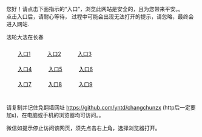您好！请点击下面指示的“入口”，浏览此网站是安全的，且为您带来平安。。 <br/>
点击入口后，请耐心等待， 过程中可能会出现无法打开的提示，请忽略，最终会进入网站. </br>

法轮大法在长春<br/>
<div style="padding:10px"><a style="margin:20px" target="_blank" href="https://dq3m7i9yrmx8l.cloudfront.net/2Qpsp?fzxhvrdj" id="ccLink1" rel="nofollow">入口1</a> <a target="_blank" style="margin:20px" href="https://d163w98tj3xj2t.cloudfront.net/2Qpsp?kqabq" id="ccLink2" rel="nofollow">入口2</a> <a style="margin:20px" target="_blank" href="https://db6ojv06m8o6i.cloudfront.net/2Qpsp?lrouj" id="ccLink3" rel="nofollow">入口3</a></div>

<div style="padding:10px" ><a style="margin:20px" target="_blank" href="https://dq3m7i9yrmx8l.cloudfront.net/2Qpsp?fzxhvrdj" id="ccLink4" rel="nofollow">入口4</a> <a style="margin:20px" href="https://d163w98tj3xj2t.cloudfront.net/2Qpsp?kqabq" target="_blank" id="ccLink5" rel="nofollow">入口5</a> <a style="margin:20px" href="https://db6ojv06m8o6i.cloudfront.net/2Qpsp?lrouj" target="_blank" id="ccLink6" rel="nofollow">入口6</a></div>

<div style="padding:10px"><a style="margin:20px" target="_blank" href="https://dq3m7i9yrmx8l.cloudfront.net/2Qpsp?fzxhvrdj" id="ccLink7" rel="nofollow">入口7</a> <a style="margin:20px" href="https://d163w98tj3xj2t.cloudfront.net/2Qpsp?kqabq" target="_blank" id="ccLink8" rel="nofollow">入口8</a> <a style="margin:20px" target="_blank" href="https://db6ojv06m8o6i.cloudfront.net/2Qpsp?lrouj" id="ccLink9" rel="nofollow">入口9</a></div>

<br/>



请复制并记住免翻墙网址 https://github.com/yntd/changchunzx (http后一定要加s)，在电脑或手机的浏览器均可访问。。<br/>

微信如提示停止访问该网页，须先点击右上角，选择浏览器打开。
